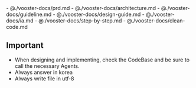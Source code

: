 <vooster-docs>
- @./vooster-docs/prd.md
- @./vooster-docs/architecture.md
- @./vooster-docs/guideline.md
- @./vooster-docs/design-guide.md
- @./vooster-docs/ia.md
- @./vooster-docs/step-by-step.md
- @./vooster-docs/clean-code.md
</vooster-docs>

## Important
- When designing and implementing, check the CodeBase and be sure to call the necessary Agents.
- Always answer in korea
- Always write file in utf-8
